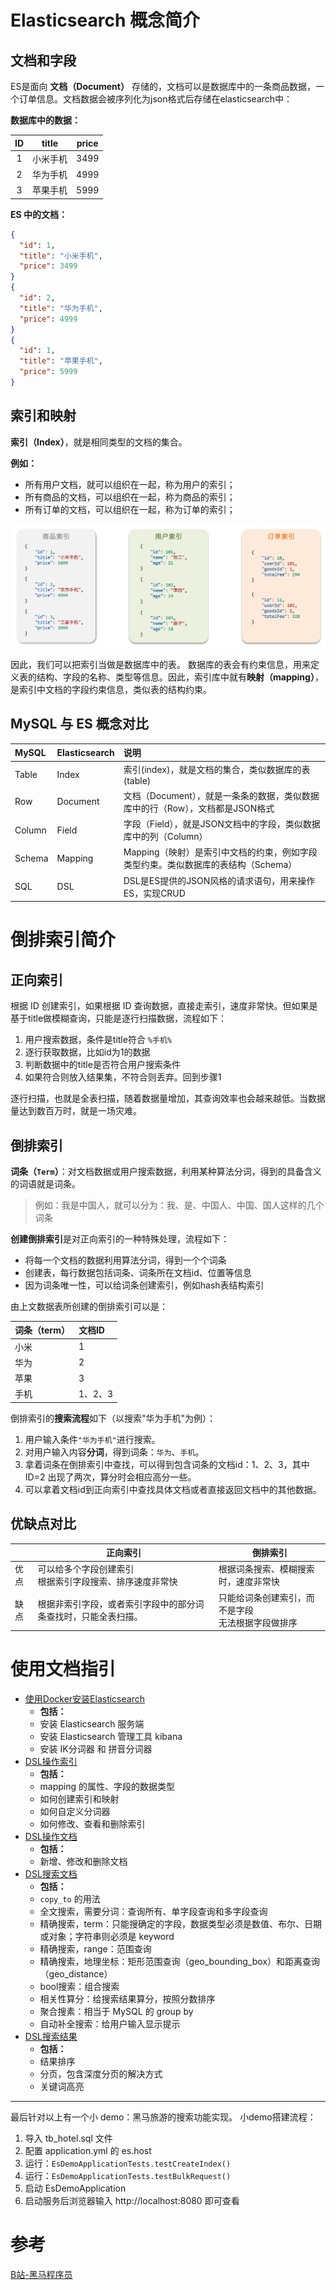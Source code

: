# Elasticsearch 概念简介

## 文档和字段

ES是面向 **文档（Document）** 存储的，文档可以是数据库中的一条商品数据，一个订单信息。文档数据会被序列化为json格式后存储在elasticsearch中：

**数据库中的数据：**

| ID  | title | price |
|:---:|:-----:|:-----:|
|  1  | 小米手机  | 3499  |
|  2  | 华为手机  | 4999  | 
|  3  | 苹果手机  | 5999  | 

**ES 中的文档：**

```json lines
{
  "id": 1,
  "title": "小米手机",
  "price": 3499
}
{
  "id": 2,
  "title": "华为手机",
  "price": 4999
}
{
  "id": 1,
  "title": "苹果手机",
  "price": 5999
}
```

## 索引和映射

**索引（Index）**，就是相同类型的文档的集合。

**例如：**

- 所有用户文档，就可以组织在一起，称为用户的索引；
- 所有商品的文档，可以组织在一起，称为商品的索引；
- 所有订单的文档，可以组织在一起，称为订单的索引；

![索引映射举例图](./doc/images/索引映射举例图.png)

因此，我们可以把索引当做是数据库中的表。
数据库的表会有约束信息，用来定义表的结构、字段的名称、类型等信息。因此，索引库中就有**映射（mapping）**，是索引中文档的字段约束信息，类似表的结构约束。

## MySQL 与 ES 概念对比

| **MySQL** | **Elasticsearch** | **说明**                                          |
|:----------|:------------------|:------------------------------------------------|
| Table     | Index             | 索引(index)，就是文档的集合，类似数据库的表(table)                |
| Row       | Document          | 文档（Document），就是一条条的数据，类似数据库中的行（Row），文档都是JSON格式  |
| Column    | Field             | 字段（Field），就是JSON文档中的字段，类似数据库中的列（Column）         |
| Schema    | Mapping           | Mapping（映射）是索引中文档的约束，例如字段类型约束。类似数据库的表结构（Schema） |
| SQL       | DSL               | DSL是ES提供的JSON风格的请求语句，用来操作ES，实现CRUD              |

# 倒排索引简介

## 正向索引

根据 ID 创建索引，如果根据 ID 查询数据，直接走索引，速度非常快。但如果是基于title做模糊查询，只能是逐行扫描数据，流程如下：

1. 用户搜索数据，条件是title符合 `%手机%`
2. 逐行获取数据，比如id为1的数据
3. 判断数据中的title是否符合用户搜索条件
4. 如果符合则放入结果集，不符合则丢弃。回到步骤1

逐行扫描，也就是全表扫描，随着数据量增加，其查询效率也会越来越低。当数据量达到数百万时，就是一场灾难。

## 倒排索引

**词条（`Term`）**：对文档数据或用户搜索数据，利用某种算法分词，得到的具备含义的词语就是词条。

> 例如：我是中国人，就可以分为：我、是、中国人、中国、国人这样的几个词条

**创建倒排索引**是对正向索引的一种特殊处理，流程如下：

- 将每一个文档的数据利用算法分词，得到一个个词条
- 创建表，每行数据包括词条、词条所在文档id、位置等信息
- 因为词条唯一性，可以给词条创建索引，例如hash表结构索引

由上文数据表所创建的倒排索引可以是：

| 词条（term） | 文档ID   |
|:---------|:-------|
| 小米       | 1      | 
| 华为       | 2      |
| 苹果       | 3      | 
| 手机       | 1、2、3  |

倒排索引的**搜索流程**如下（以搜索"华为手机"为例）：

1. 用户输入条件`"华为手机"`进行搜索。
2. 对用户输入内容**分词**，得到词条：`华为`、`手机`。
3. 拿着词条在倒排索引中查找，可以得到包含词条的文档id：1、2、3，其中 ID=2 出现了两次，算分时会相应高分一些。
4. 可以拿着文档id到正向索引中查找具体文档或者直接返回文档中的其他数据。

## 优缺点对比

|     | 正向索引                              | 倒排索引                           |
|-----|-----------------------------------|--------------------------------|
| 优点  | 可以给多个字段创建索引<br/> 根据索引字段搜索、排序速度非常快 | 根据词条搜索、模糊搜索时，速度非常快             |
| 缺点  | 根据非索引字段，或者索引字段中的部分词条查找时，只能全表扫描。   | 只能给词条创建索引，而不是字段<br/> 无法根据字段做排序 |

# 使用文档指引

- [使用Docker安装Elasticsearch](./doc/0、使用Docker安装Elasticsearch.md)
  - **包括：**
  - 安装 Elasticsearch 服务端
  - 安装 Elasticsearch 管理工具 kibana
  - 安装 IK分词器 和 拼音分词器
- [DSL操作索引](./doc/1、DSL操作索引.md)
  - **包括：**
  - mapping 的属性、字段的数据类型
  - 如何创建索引和映射
  - 如何自定义分词器
  - 如何修改、查看和删除索引
- [DSL操作文档](./doc/2、DSL操作文档.md)
  - **包括：**
  - 新增、修改和删除文档
- [DSL搜索文档](./doc/3、DSL搜索文档.md)
  - **包括：**
  - `copy_to` 的用法
  - 全文搜索，需要分词：查询所有、单字段查询和多字段查询
  - 精确搜索，term：只能搜确定的字段，数据类型必须是数值、布尔、日期或对象；字符串则必须是 keyword
  - 精确搜索，range：范围查询
  - 精确搜索，地理坐标：矩形范围查询（geo_bounding_box）和距离查询（geo_distance）
  - bool搜索：组合搜索
  - 相关性算分：给搜索结果算分，按照分数排序
  - 聚合搜素：相当于 MySQL 的 group by
  - 自动补全搜索：给用户输入显示提示
- [DSL搜索结果](./doc/4、DSL搜索结果.md)
  - **包括：**
  - 结果排序
  - 分页，包含深度分页的解决方式
  - 关键词高亮

---

最后针对以上有一个小 demo：黑马旅游的搜索功能实现。 小demo搭建流程：

1. 导入 tb_hotel.sql 文件
2. 配置 application.yml 的 es.host
3. 运行：`EsDemoApplicationTests.testCreateIndex()`
4. 运行：`EsDemoApplicationTests.testBulkRequest()`
5. 启动 EsDemoApplication
6. 启动服务后浏览器输入 http://localhost:8080 即可查看

# 参考

[B站-黑马程序员](https://www.bilibili.com/video/BV1LQ4y127n4/?spm_id_from=333.337.search-card.all.click&vd_source=f46f487a38531c298d4fcdf33dc45ec9)